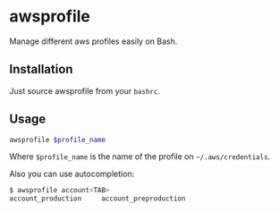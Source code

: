 # awsprofile

Manage different aws profiles easily on Bash.

## Installation

Just source awsprofile from your `bashrc`.

## Usage

```bash
awsprofile $profile_name
```

Where `$profile_name` is the name of the profile on `~/.aws/credentials`.

Also you can use autocompletion:

```bash
$ awsprofile account<TAB>
account_production     account_preproduction
```
